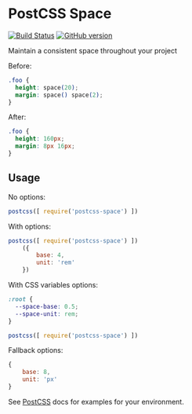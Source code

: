# PostCSS Space

[![Build Status](https://app.travis-ci.com/italodr/postcss-space.svg?branch=main)](https://app.travis-ci.com/github/italodr/postcss-space) [![GitHub version](https://badge.fury.io/gh/italodr%2Fpostcss-space.svg)](https://badge.fury.io/gh/italodr%2Fpostcss-space)

Maintain a consistent space throughout your project

Before:

```css
.foo {
  height: space(20);
  margin: space() space(2);
}
```

After:

```css
.foo {
  height: 160px;
  margin: 8px 16px;
}
```

## Usage

No options:

```js
postcss([ require('postcss-space') ])
```

With options:

```js
postcss([ require('postcss-space') ])
    ({
        base: 4,
        unit: 'rem'
    })
```

With CSS variables options:

```css
:root {
  --space-base: 0.5;
  --space-unit: rem;
}
```

```js
postcss([ require('postcss-space') ])
```

Fallback options:

```js
{
    base: 8,
    unit: 'px'
}
```

See [PostCSS](https://github.com/postcss/postcss) docs for examples for your environment.
